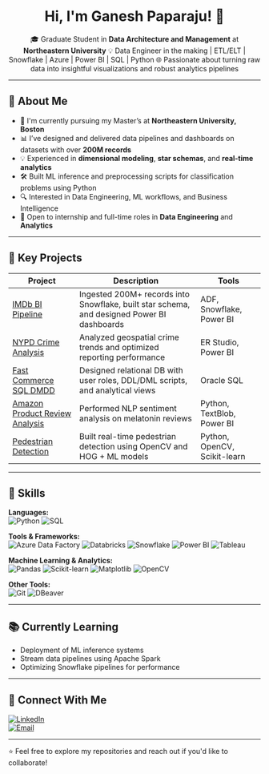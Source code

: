 <h1 align="center">Hi, I'm Ganesh Paparaju! 👋</h1>

<p align="center">
🎓 Graduate Student in <strong>Data Architecture and Management</strong> at <strong>Northeastern University</strong>  
💡 Data Engineer in the making | ETL/ELT | Snowflake | Azure | Power BI | SQL | Python  
🌐 Passionate about turning raw data into insightful visualizations and robust analytics pipelines  
</p>

---

## 🔎 About Me

- 🔭 I'm currently pursuing my Master’s at **Northeastern University, Boston**
- 📊 I’ve designed and delivered data pipelines and dashboards on datasets with over **200M records**
- 💡 Experienced in **dimensional modeling**, **star schemas**, and **real-time analytics**
- 🛠 Built ML inference and preprocessing scripts for classification problems using Python
- 🔍 Interested in Data Engineering, ML workflows, and Business Intelligence
- 🤝 Open to internship and full-time roles in **Data Engineering** and **Analytics**

---

## 🚀 Key Projects

| Project | Description | Tools |
|--------|-------------|-------|
| [IMDb BI Pipeline](https://github.com/GaneshPaparaju/IMDB_GROUP_PROJ.git) | Ingested 200M+ records into Snowflake, built star schema, and designed Power BI dashboards | ADF, Snowflake, Power BI |
| [NYPD Crime Analysis](https://github.com/GaneshPaparaju/DADABI_DEMO.git) | Analyzed geospatial crime trends and optimized reporting performance | ER Studio, Power BI |
| [Fast Commerce SQL DMDD](https://github.com/GaneshPaparaju/fast-commerce-sql-dmdd) | Designed relational DB with user roles, DDL/DML scripts, and analytical views | Oracle SQL |
| [Amazon Product Review Analysis](https://github.com/GaneshPaparaju/Data_Science_Projects) | Performed NLP sentiment analysis on melatonin reviews | Python, TextBlob, Power BI |
| [Pedestrian Detection](https://github.com/GaneshPaparaju/Data_Science_Projects) | Built real-time pedestrian detection using OpenCV and HOG + ML models | Python, OpenCV, Scikit-learn |

---

## 🧠 Skills

**Languages:**  
![Python](https://img.shields.io/badge/Python-3776AB?style=for-the-badge&logo=python&logoColor=white)
![SQL](https://img.shields.io/badge/SQL-CC2927?style=for-the-badge&logo=sqlite&logoColor=white)  
 
**Tools & Frameworks:**  
![Azure Data Factory](https://img.shields.io/badge/Azure%20Data%20Factory-0078D4?style=for-the-badge&logo=microsoft-azure&logoColor=white)
![Databricks](https://img.shields.io/badge/Databricks-E36209?style=for-the-badge&logo=databricks&logoColor=white)
![Snowflake](https://img.shields.io/badge/Snowflake-29B5E8?style=for-the-badge&logo=snowflake&logoColor=white)
![Power BI](https://img.shields.io/badge/Power%20BI-F2C811?style=for-the-badge&logo=powerbi&logoColor=black)
![Tableau](https://img.shields.io/badge/Tableau-E97627?style=for-the-badge&logo=tableau&logoColor=white)

**Machine Learning & Analytics:**  
![Pandas](https://img.shields.io/badge/Pandas-150458?style=for-the-badge&logo=pandas&logoColor=white)
![Scikit-learn](https://img.shields.io/badge/Scikit--learn-F7931E?style=for-the-badge&logo=scikitlearn&logoColor=white)
![Matplotlib](https://img.shields.io/badge/Matplotlib-11557C?style=for-the-badge&logo=matplotlib&logoColor=white)
![OpenCV](https://img.shields.io/badge/OpenCV-5C3EE8?style=for-the-badge&logo=opencv&logoColor=white)

**Other Tools:**  
![Git](https://img.shields.io/badge/Git-F05032?style=for-the-badge&logo=git&logoColor=white)
![DBeaver](https://img.shields.io/badge/DBeaver-372261?style=for-the-badge)

---

## 📚 Currently Learning
- Deployment of ML inference systems
- Stream data pipelines using Apache Spark
- Optimizing Snowflake pipelines for performance

---

## 🤝 Connect With Me

[![LinkedIn](https://img.shields.io/badge/LinkedIn-0A66C2?style=for-the-badge&logo=linkedin&logoColor=white)](https://www.linkedin.com/in/ganeshpaparaju)  
[![Email](https://img.shields.io/badge/Email-paparaju.s@northeastern.edu-EA4335?style=for-the-badge&logo=gmail&logoColor=white)](mailto:paparaju.s@northeastern.edu)

---

⭐ Feel free to explore my repositories and reach out if you'd like to collaborate!
